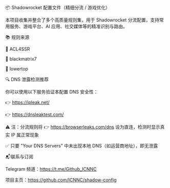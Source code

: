 📦 Shadowrocket 配置文件（精细分流 / 游戏优化）

本项目收集并整合了多个高质量规则集，用于 Shadowrocket 分流配置，支持常用服务、游戏平台、AI 应用、社交媒体等的精准识别与路由。

📚 规则来源

🔗 ACL4SSR

🔗 blackmatrix7

🔗 lowertop

🔍 DNS 泄露检测推荐

你可以使用以下服务验证本配置 DNS 安全性：

👉 https://ipleak.net/

👉 https://dnsleaktest.com/

⚠️ 注：分流规则将 👉 https://browserleaks.com/dns 设为直连，检测时显示真实 IP 属正常现象

✅ 只要 "Your DNS Servers" 中未出现本地 DNS（如运营商地址），即无泄露

📬联系与订阅

Telegram 频道：https://t.me/Github_ICNNC

项目主页：https://github.com/ICNNC/shadow-config

